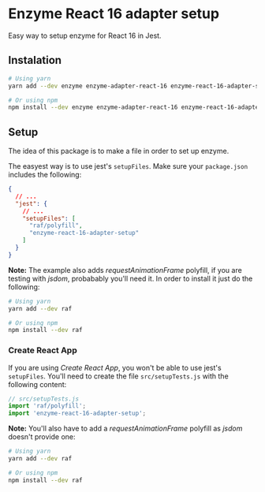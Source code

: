 # Enzyme React 16 adapter setup

Easy way to setup enzyme for React 16 in Jest.

## Instalation

```bash
# Using yarn
yarn add --dev enzyme enzyme-adapter-react-16 enzyme-react-16-adapter-setup

# Or using npm
npm install --dev enzyme enzyme-adapter-react-16 enzyme-react-16-adapter-setup
```

## Setup

The idea of this package is to make a file in order to set up enzyme.

The easyest way is to use jest's `setupFiles`. Make sure your `package.json` includes the following:

```json
{
  // ...
  "jest": {
    // ...
    "setupFiles": [
      "raf/polyfill",
      "enzyme-react-16-adapter-setup"
    ]
  }
}
```

**Note:** The example also adds _requestAnimationFrame_ polyfill, if you are testing with _jsdom_, probabably you'll need it. In order to install it just do the following:

```bash
# Using yarn
yarn add --dev raf

# Or using npm
npm install --dev raf
```

### Create React App

If you are using _Create React App_, you won't be able to use jest's `setupFiles`. You'll need to create the file `src/setupTests.js` with the following content:

```js
// src/setupTests.js
import 'raf/polyfill';
import 'enzyme-react-16-adapter-setup';
```

**Note:** You'll also have to add a _requestAnimationFrame_ polyfill as _jsdom_ doesn't provide one:
```bash
# Using yarn
yarn add --dev raf

# Or using npm
npm install --dev raf
```
